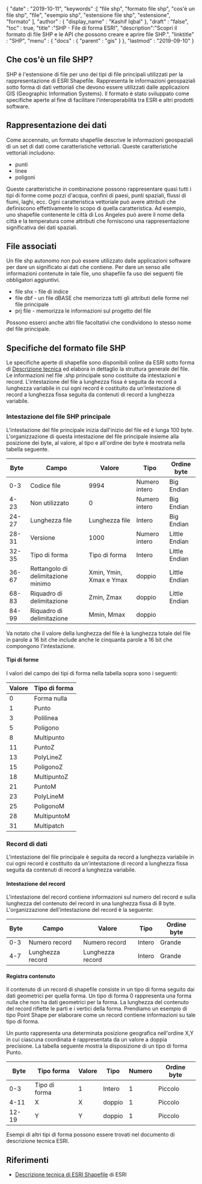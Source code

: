 {
  "date" : "2019-10-11",
  "keywords" :[ "file shp", "formato file shp", "cos'è un file shp", "file", "esempio shp", "estensione file shp", "estensione", "formato" ],
  "author" : {
    "display_name" : "Kashif Iqbal"
},
  "draft" : "false",
  "toc" : true,
  "title" :"SHP - File di forma ESRI",
  "description":"Scopri il formato di file SHP e le API che possono creare e aprire file SHP.",
  "linktitle" : "SHP",
  "menu" : {
    "docs" : {
      "parent" : "gis"
}
},
  "lastmod" : "2019-09-10"
}

## Che cos'è un file SHP?

SHP è l'estensione di file per uno dei tipi di file principali utilizzati per la rappresentazione di ESRI Shapefile. Rappresenta le informazioni geospaziali sotto forma di dati vettoriali che devono essere utilizzati dalle applicazioni GIS (Geographic Information Systems). Il formato è stato sviluppato come specifiche aperte al fine di facilitare l'interoperabilità tra ESRI e altri prodotti software.

## Rappresentazione dei dati

Come accennato, un formato shapefile descrive le informazioni geospaziali di un set di dati come caratteristiche vettoriali. Queste caratteristiche vettoriali includono:

* punti
* linee
* poligoni

Queste caratteristiche in combinazione possono rappresentare quasi tutti i tipi di forme come pozzi d'acqua, confini di paesi, punti spaziali, flussi di fiumi, laghi, ecc. Ogni caratteristica vettoriale può avere attributi che definiscono effettivamente lo scopo di quella caratteristica. Ad esempio, uno shapefile contenente le città di Los Angeles può avere il nome della città e la temperatura come attributi che forniscono una rappresentazione significativa dei dati spaziali.

## File associati

Un file shp autonomo non può essere utilizzato dalle applicazioni software per dare un significato ai dati che contiene. Per dare un senso alle informazioni contenute in tale file, uno shapefile fa uso dei seguenti file obbligatori aggiuntivi.

* file shx - file di indice
* file dbf - un file dBASE che memorizza tutti gli attributi delle forme nel file principale
* prj file - memorizza le informazioni sul progetto del file

Possono esserci anche altri file facoltativi che condividono lo stesso nome del file principale.

## Specifiche del formato file SHP

Le specifiche aperte di shapefile sono disponibili online da ESRI sotto forma di [Descrizione tecnica](https://www.esri.com/content/dam/esrisites/sitecore-archive/Files/Pdfs/library/whitepapers/pdfs/shapefile.pdf) ed elabora in dettaglio la struttura generale del file. Le informazioni nel file .shp principale sono costituite da intestazioni e record. L'intestazione del file a lunghezza fissa è seguita da record a lunghezza variabile in cui ogni record è costituito da un'intestazione di record a lunghezza fissa seguita da contenuti di record a lunghezza variabile.

### Intestazione del file SHP principale

L'intestazione del file principale inizia dall'inizio del file ed è lunga 100 byte. L'organizzazione di questa intestazione del file principale insieme alla posizione dei byte, al valore, al tipo e all'ordine dei byte è mostrata nella tabella seguente.


|Byte|Campo|Valore|Tipo|Ordine byte
---|---|---|---|---|
|0-3|Codice file|9994|Numero intero|Big Endian
|4-23|Non utilizzato|0|Numero intero|Big Endian
|24-27|Lunghezza file|Lunghezza file|Intero|Big Endian
|28-31|Versione|1000|Numero intero|Little Endian
|32-35|Tipo di forma|Tipo di forma|Intero|Little Endian
|36-67|Rettangolo di delimitazione minimo|Xmin, Ymin, Xmax e Ymax|doppio|Little Endian
|68-83|Riquadro di delimitazione|Zmin, Zmax|doppio|Little Endian
|84-99|Riquadro di delimitazione|Mmin, Mmax|doppio|

Va notato che il valore della lunghezza del file è la lunghezza totale del file in parole a 16 bit che include anche le cinquanta parole a 16 bit che compongono l'intestazione.

#### Tipi di forme

I valori del campo dei tipi di forma nella tabella sopra sono i seguenti:


|Valore|Tipo di forma
---|---|
|0|Forma nulla
|1|Punto
|3|Polilinea
|5|Poligono
|8|Multipunto
|11|PuntoZ
|13|PolyLineZ
|15|PoligonoZ
|18|MultipuntoZ
|21|PuntoM
|23|PolyLineM
|25|PoligonoM
|28|MultipuntoM
|31|Multipatch

### Record di dati ###

L'intestazione del file principale è seguita da record a lunghezza variabile in cui ogni record è costituito da un'intestazione di record a lunghezza fissa seguita da contenuti di record a lunghezza variabile.

#### Intestazione del record ####

L'intestazione del record contiene informazioni sul numero del record e sulla lunghezza del contenuto del record in una lunghezza fissa di 8 byte. L'organizzazione dell'intestazione del record è la seguente:


|Byte|Campo|Valore|Tipo|Ordine byte
---|---|---|---|---|
|0-3|Numero record|Numero record|Intero|Grande
|4-7|Lunghezza record|Lunghezza record|Intero|Grande

#### Registra contenuto ####

Il contenuto di un record di shapefile consiste in un tipo di forma seguito dai dati geometrici per quella forma. Un tipo di forma 0 rappresenta una forma nulla che non ha dati geometrici per la forma. La lunghezza del contenuto del record riflette le parti e i vertici della forma. Prendiamo un esempio di tipo Point Shape per elaborare come un record contiene informazioni su tale tipo di forma.

Un punto rappresenta una determinata posizione geografica nell'ordine X,Y in cui ciascuna coordinata è rappresentata da un valore a doppia precisione. La tabella seguente mostra la disposizione di un tipo di forma Punto.


|Byte|Tipo forma|Valore|Tipo|Numero|Ordine byte
---|---|---|---|---|---|
|0-3|Tipo di forma|1|Intero|1|Piccolo
|4-11|X|X|doppio|1|Piccolo
|12-19|Y|Y|doppio|1|Piccolo

Esempi di altri tipi di forma possono essere trovati nel documento di descrizione tecnica ESRI.

## Riferimenti ##

* [Descrizione tecnica di ESRI Shapefile](https://www.esri.com/content/dam/esrisites/sitecore-archive/Files/Pdfs/library/whitepapers/pdfs/shapefile.pdf) di ESRI

